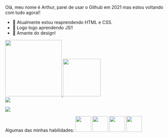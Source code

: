 Olá, meu nome é Arthur, parei de usar o Github em 2021 mas estou voltando com tudo agora!!

- 💬 Atualmente estou reaprendendo HTML e CSS.
- 🌱 Logo logo aprendendo JS!!
- 💓 Amante do design!

<div>
  <a href="https://github.com/Arthurvsd">
  <img height="180em" src="https://github-readme-stats.vercel.app/api?username=Arthurvsd&show_icons=true&theme=dark&include_all_commits=true&count_private=true"/>
  <img height="120em" src="https://github-readme-stats.vercel.app/api/top-langs/?username=Arthurvsd&layout=compact&langs_count=7&theme=dark"/>
</div>

 <div> 
 <a href="https://www.behance.net/pitzzzdesign" target="_blank"><img src="https://img.shields.io/badge/-Behance-blue?style=for-the-badge&logo=behance&logoColor=white" target="_blank"></a> 

 <a href="https://www.instagram.com/i_am_arthur/" target="_blank"><img src="https://img.shields.io/badge/Instagram-E4405F?style=for-the-badge&logo=instagram&logoColor=white" target="_blank"></a>

Algumas das minhas habilidades:
 <img height="50px" src="https://cdn.sanity.io/images/599r6htc/localized/46a76c802176eb17b04e12108de7e7e0f3736dc6-1024x1024.png?w=804&h=804&q=75&fit=max&auto=format"/>
<img height="50px" src="https://logosmarcas.net/wp-content/uploads/2020/11/Adobe-Photoshop-Logo.png"/>
<img height="50px" src="https://upload.wikimedia.org/wikipedia/commons/thumb/6/61/HTML5_logo_and_wordmark.svg/2048px-HTML5_logo_and_wordmark.svg.png"/>
<img height="50px" src="https://upload.wikimedia.org/wikipedia/commons/thumb/d/d5/CSS3_logo_and_wordmark.svg/1200px-CSS3_logo_and_wordmark.svg.png"/>



